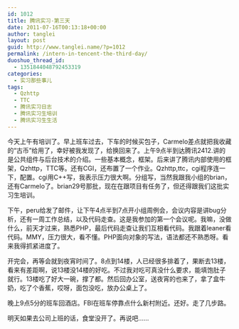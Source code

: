```yaml
---
id: 1012
title: 腾讯实习-第三天
date: 2011-07-16T00:13:18+00:00
author: tanglei
layout: post
guid: http://www.tanglei.name/?p=1012
permalink: /intern-in-tencent-the-third-day/
duoshuo_thread_id:
  - 1351844048792453319
categories:
  - 实习那些事儿
tags:
  - Qzhttp
  - TTC
  - 腾讯实习日志
  - 腾讯实习生培训
  - 腾讯实习生生活
---
```

今天上午有培训了。早上班车过去，下车的时候买包子，Carmelo差点就把我收藏的“古币”给用了，幸好被我发现了，给换回来了。上午9点半到达腾讯2412.讲的是公共组件与后台技术的介绍。一些基本概念，框架。后来讲了腾讯内部使用的框架，Qzhttp，TTC等。还有CGI，还布置了一个作业。Qzhttp,ttc，cgi程序连一下，配置。cgi用C++写，我表示压力很大啊。分组写，当然我跟我小组的brian，还有Carmelo了。brian29号那批，现在在跟项目有任务了，但还得跟我们这批实习生培训。

下午，peru给发了邮件，让下午4点半到7点开小组周例会，会议内容是讲bug分析，还有一周工作总结，以及代码走查。这是我参加的第一个会议呢。我嘛，没做什么，前天才过来，熟悉PHP，最后代码走查让我们互相看代码。我跟着leaner看代码。MMY，压力很大，看不懂。PHP面向对象的写法，语法都还不熟悉呀。看来我得抓紧进度了。

开完会，再等会就到夜宵时间了。8点到14楼，人已经很多排着了，果断去13楼，看来有差距啊，说13楼没14楼的好吃。不过我对吃可真没什么要求，能填饱肚子就行。13楼吃了好大一碗，撑了都。然后回办公室，送夜宵的也来了，拿了盒牛奶，吃了个香蕉，哎呀，面包没吃，放办公桌上了。

晚上9点5分的班车回酒店。FBI在班车停靠点什么新村附近。还好。走了几步路。

明天如果去公司上班的话，食堂没开了。再说吧……